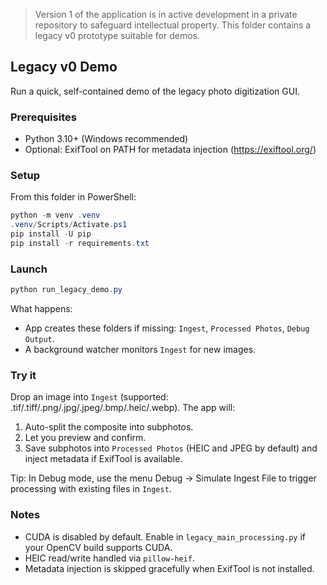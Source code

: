 > Version 1 of the application is in active development in a private repository to safeguard intellectual property. This folder contains a legacy v0 prototype suitable for demos.

## Legacy v0 Demo

Run a quick, self-contained demo of the legacy photo digitization GUI.

### Prerequisites

- Python 3.10+ (Windows recommended)
- Optional: ExifTool on PATH for metadata injection (https://exiftool.org/)

### Setup

From this folder in PowerShell:

```powershell
python -m venv .venv
.venv/Scripts/Activate.ps1
pip install -U pip
pip install -r requirements.txt
```

### Launch

```powershell
python run_legacy_demo.py
```

What happens:
- App creates these folders if missing: `Ingest`, `Processed Photos`, `Debug Output`.
- A background watcher monitors `Ingest` for new images.

### Try it

Drop an image into `Ingest` (supported: .tif/.tiff/.png/.jpg/.jpeg/.bmp/.heic/.webp). The app will:
1) Auto-split the composite into subphotos.
2) Let you preview and confirm.
3) Save subphotos into `Processed Photos` (HEIC and JPEG by default) and inject metadata if ExifTool is available.

Tip: In Debug mode, use the menu Debug → Simulate Ingest File to trigger processing with existing files in `Ingest`.

### Notes

- CUDA is disabled by default. Enable in `legacy_main_processing.py` if your OpenCV build supports CUDA.
- HEIC read/write handled via `pillow-heif`.
- Metadata injection is skipped gracefully when ExifTool is not installed.